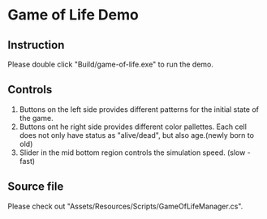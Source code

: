 # Game of Life Demo

## Instruction
Please double click "Build/game-of-life.exe" to run the demo.

## Controls
1. Buttons on the left side provides different patterns for the initial state of the game.
2. Buttons ont he right side provides different color pallettes. Each cell does not only have status as "alive/dead", but also age.(newly born to old)
3. Slider in the mid bottom region controls the simulation speed. (slow - fast)

## Source file
Please check out "Assets/Resources/Scripts/GameOfLifeManager.cs".